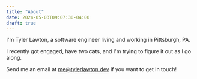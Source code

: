 ```yaml
---
title: "About"
date: 2024-05-03T09:07:30-04:00
draft: true
---
```


I'm Tyler Lawton, a software engineer living and working in Pittsburgh, PA.

I recently got engaged, have two cats, and I'm trying to figure it out as I go along.

Send me an email at me@tylerlawton.dev if you want to get in touch!
